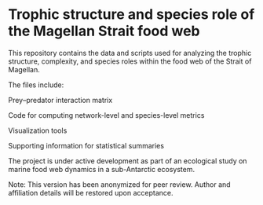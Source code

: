 # Trophic structure and species role of the Magellan Strait food web
This repository contains the data and scripts used for analyzing the trophic structure, complexity, and species roles within the food web of the Strait of Magellan.

The files include:

Prey–predator interaction matrix

Code for computing network-level and species-level metrics

Visualization tools

Supporting information for statistical summaries

The project is under active development as part of an ecological study on marine food web dynamics in a sub-Antarctic ecosystem.

Note: This version has been anonymized for peer review. Author and affiliation details will be restored upon acceptance.
